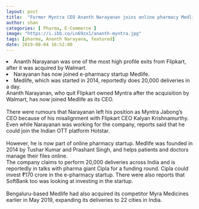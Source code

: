 ```yaml
---
layout: post
title:  "Former Myntra CEO Ananth Narayanan joins online pharmacy Medlife"
author: shan
categories: [ Pharma, E-Commerce ]
image: "https://i.ibb.co/Ln69zx1/ananth-myntra.jpg"
tags: [pharma, Ananth Narayana, featured]
date: 2019-08-04 16:52:00
---
```

<li><keyword keytype="UnKnown" smid="0" usetype="2" keywordseo="Ananth-Narayanan" actualkeyword="Ananth Narayanan">Ananth Narayanan</keyword> was one of the most high profile exits from Flipkart, after it was acquired by Walmart. </li>
 <li>Narayanan has now joined e-pharmacy startup <keyword keytype="person" smid="0" usetype="2" keywordseo="Medlife" actualkeyword="Medlife">Medlife</keyword>. </li>
 <li>Medlife, which was started in 2014, reportedly does 20,000 deliveries in a day.</li>
Ananth Narayanan, who quit Flipkart owned Myntra after the acquisition by Walmart, has now joined Medlife as its CEO.
<br>
<br>There were rumours that Narayanan left his position as Myntra Jabong&rsquo;s CEO because of his misalignment with Flipkart CEO Kalyan Krishnamurthy. Even while Narayanan was working for the company, reports said that he could join the Indian OTT platform Hotstar. 
<br>
<br>However, he is now part of <keyword keytype="person" smid="0" usetype="2" keywordseo="online-pharmacy" actualkeyword="online pharmacy">online pharmacy</keyword> startup. Medlife was founded in 2014 by Tushar Kumar and Prashant Singh, and helps patients and doctors manage their files online. 
<br>The company claims to perform 20,000 deliveries across India and is reportedly in talks with pharma giant Cipla for a funding round. Cipla could invest ₹170 crore in the e-pharmacy startup. There were also reports that 
SoftBank too was looking at investing in the startup.
<br>
<br>Bengaluru-based Medlife had also acquired its competitor 
Myra Medicines earlier in May 2019, expanding its deliveries to 22 cities in India.
<br>